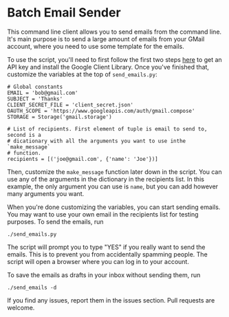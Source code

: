 Batch Email Sender
==================

This command line client allows you to send emails from the command line. It's main purpose is to send a large amount of emails from your GMail account, where you need to use some template for the emails.

To use the script, you'll need to first follow the first two steps [here](https://developers.google.com/gmail/api/quickstart/quickstart-python) to get an API key and install the Google Client Library. Once you've finished that, customize the variables at the top of `send_emails.py`:

```
# Global constants
EMAIL = 'bob@gmail.com'
SUBJECT = 'Thanks'
CLIENT_SECRET_FILE = 'client_secret.json'
OAUTH_SCOPE = 'https://www.googleapis.com/auth/gmail.compose'
STORAGE = Storage('gmail.storage')

# List of recipients. First element of tuple is email to send to, second is a
# dicationary with all the arguments you want to use inthe `make_message`
# function.
recipients = [('joe@gmail.com', {'name': 'Joe'})]
```

Then, customize the `make_message` function later down in the script. You can use any of the arguments in the dictionary in the recipients list. In this example, the only argument you can use is `name`, but you can add however many arguments you want.

When you're done customizing the variables, you can start sending emails. You may want to use your own email in the recipients list for testing purposes. To send the emails, run

```
./send_emails.py
```

The script will prompt you to type "YES" if you really want to send the emails. This is to prevent you from accidentally spamming people. The script will open a browser where you can log in to your account.

To save the emails as drafts in your inbox without sending them, run

```
./send_emails -d
```

If you find any issues, report them in the issues section. Pull requests are welcome.
